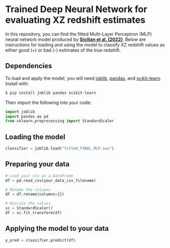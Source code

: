 # Trained Deep Neural Network for evaluating XZ redshift estimates

In this repository, you can find the fitted Multi-Layer Perceptron (MLP) neural network model produced by [**Sicilian et al. (2022)**](https://arxiv.org/abs/2203.13825). Below are instructions for loading and using the model to classify XZ redshift values as either good (+) or bad (-) estimates of the true redshift.

## Dependencies

To load and apply the model, you will need [joblib](https://joblib.readthedocs.io/en/latest/), [pandas](https://pandas.pydata.org/), and [scikit-learn](https://scikit-learn.org/stable/index.html). Install with:

 ```bash
 $ pip install joblib pandas scikit-learn
 ```
 
 Then import the following into your code:
 
 ```python
 import joblib
 import pandas as pd
 from sklearn.preprocessing import StandardScaler
 ```

## Loading the model

```python
classifier = joblib.load("fitted_FINAL_MLP.sav")
```

## Preparing your data

```python
# Load your csv as a DataFrame
df = pd.read_csv(your_data_csv_filename)

# Rename the columns
df = df.rename(columns={})

# Rescale the values
sc = StandardScaler()
df = sc.fit_transform(df)
```

## Applying the model to your data

```python
y_pred = classifier.predict(df)
```
